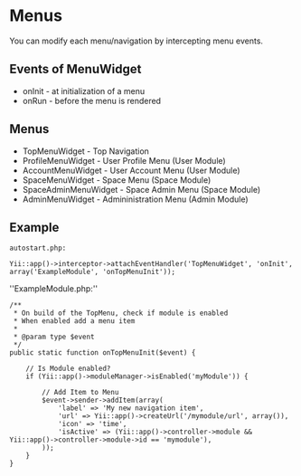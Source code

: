 Menus
=====

You can modify each menu/navigation by intercepting menu events.

## Events of MenuWidget

* onInit    - at initialization of a menu
* onRun     - before the menu is rendered

## Menus

* TopMenuWidget - Top Navigation
* ProfileMenuWidget - User Profile Menu (User Module)
* AccountMenuWidget - User Account Menu (User Module)
* SpaceMenuWidget - Space Menu (Space Module)
* SpaceAdminMenuWidget - Space Admin Menu (Space Module)
* AdminMenuWidget - Admininistration Menu (Admin Module)

## Example

``autostart.php:``

    Yii::app()->interceptor->attachEventHandler('TopMenuWidget', 'onInit', array('ExampleModule', 'onTopMenuInit'));

''ExampleModule.php:''

    /**
     * On build of the TopMenu, check if module is enabled
     * When enabled add a menu item
     * 
     * @param type $event
     */
    public static function onTopMenuInit($event) {

        // Is Module enabled?
        if (Yii::app()->moduleManager->isEnabled('myModule')) {

            // Add Item to Menu 
            $event->sender->addItem(array(
                'label' => 'My new navigation item',
                'url' => Yii::app()->createUrl('/mymodule/url', array()),
                'icon' => 'time',
                'isActive' => (Yii::app()->controller->module && Yii::app()->controller->module->id == 'mymodule'),
            ));
        }
    }